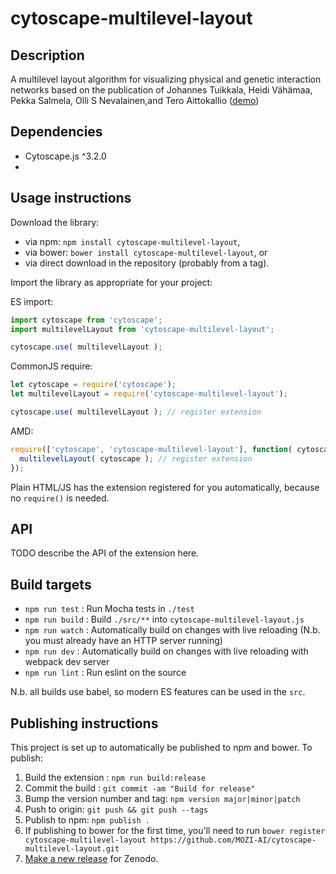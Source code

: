 cytoscape-multilevel-layout
================================================================================


## Description

A multilevel layout algorithm for visualizing physical and genetic interaction networks based on the publication of Johannes Tuikkala, Heidi Vähämaa, Pekka Salmela, Olli S Nevalainen,and Tero Aittokallio ([demo](https://MOZI-AI.github.io/cytoscape-multilevel-layout))

## Dependencies

 * Cytoscape.js ^3.2.0
 * <List your dependencies here please>


## Usage instructions

Download the library:
 * via npm: `npm install cytoscape-multilevel-layout`,
 * via bower: `bower install cytoscape-multilevel-layout`, or
 * via direct download in the repository (probably from a tag).

Import the library as appropriate for your project:

ES import:

```js
import cytoscape from 'cytoscape';
import multilevelLayout from 'cytoscape-multilevel-layout';

cytoscape.use( multilevelLayout );
```

CommonJS require:

```js
let cytoscape = require('cytoscape');
let multilevelLayout = require('cytoscape-multilevel-layout');

cytoscape.use( multilevelLayout ); // register extension
```

AMD:

```js
require(['cytoscape', 'cytoscape-multilevel-layout'], function( cytoscape, multilevelLayout ){
  multilevelLayout( cytoscape ); // register extension
});
```

Plain HTML/JS has the extension registered for you automatically, because no `require()` is needed.


## API

TODO describe the API of the extension here.


## Build targets

* `npm run test` : Run Mocha tests in `./test`
* `npm run build` : Build `./src/**` into `cytoscape-multilevel-layout.js`
* `npm run watch` : Automatically build on changes with live reloading (N.b. you must already have an HTTP server running)
* `npm run dev` : Automatically build on changes with live reloading with webpack dev server
* `npm run lint` : Run eslint on the source

N.b. all builds use babel, so modern ES features can be used in the `src`.


## Publishing instructions

This project is set up to automatically be published to npm and bower.  To publish:

1. Build the extension : `npm run build:release`
1. Commit the build : `git commit -am "Build for release"`
1. Bump the version number and tag: `npm version major|minor|patch`
1. Push to origin: `git push && git push --tags`
1. Publish to npm: `npm publish .`
1. If publishing to bower for the first time, you'll need to run `bower register cytoscape-multilevel-layout https://github.com/MOZI-AI/cytoscape-multilevel-layout.git`
1. [Make a new release](https://github.com/MOZI-AI/cytoscape-multilevel-layout/releases/new) for Zenodo.
